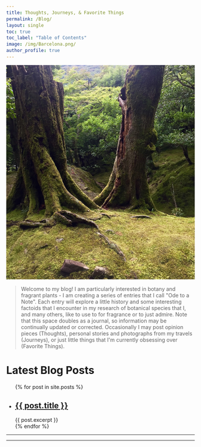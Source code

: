 ```yaml
---
title: Thoughts, Journeys, & Favorite Things
permalink: /Blog/
layout: single
toc: true
toc_label: "Table of Contents"
image: /img/Barcelona.png/
author_profile: true
---
```


![](/img/KyotoTrees.png) 

> Welcome to my blog! I am particularly interested in botany and fragrant plants - I am creating a series of entries that I call "Ode to a Note". Each entry will explore a little history and some interesting factoids that I encounter in my research of botanical species that I, and many others, like to use to for fragrance or to just admire. Note that this space doubles as a journal, so information may be continually updated or corrected. Occasionally I may post opinion pieces (Thoughts), personal stories and photographs from my travels (Journeys), or just little things that I'm currently obsessing over (Favorite Things).

<h1>Latest Blog Posts</h1>

<ul>
  {% for post in site.posts %}
    <li>
      <h2><a href="{{ post.url }}">{{ post.title }}</a></h2>
      {{ post.excerpt }}
    </li>
  {% endfor %}
</ul>

---





***

